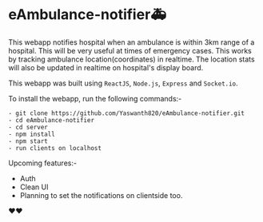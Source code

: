 # eAmbulance-notifier🚑

This webapp notifies hospital when an ambulance is within 3km range of a hospital. This will be very useful at times of emergency cases. This works by tracking ambulance location(coordinates) in realtime. The location stats will also be updated in realtime on hospital's display board.

This webapp was built using `ReactJS`, `Node.js`, `Express` and `Socket.io`.

To install the webapp, run the following commands:-

    - git clone https://github.com/Yaswanth820/eAmbulance-notifier.git
    - cd eAmbulance-notifier
    - cd server
    - npm install
    - npm start
    - run clients on localhost


Upcoming features:-
- Auth
- Clean UI
- Planning to set the notifications on clientside too.
    
❤❤